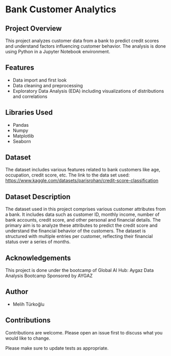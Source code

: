# Bank Customer Analytics

## Project Overview
This project analyzes customer data from a bank to predict credit scores and understand factors influencing customer behavior. The analysis is done using Python in a Jupyter Notebook environment.

## Features
- Data import and first look
- Data cleaning and preprocessing
- Exploratory Data Analysis (EDA) including visualizations of distributions and correlations

## Libraries Used
- Pandas
- Numpy
- Matplotlib
- Seaborn
  
## Dataset
The dataset includes various features related to bank customers like age, occupation, credit score, etc.
The link to the data set used:
https://www.kaggle.com/datasets/parisrohan/credit-score-classification
## Dataset Description
The dataset used in this project comprises various customer attributes from a bank. It includes data such as customer ID, monthly income, number of bank accounts, credit score, and other personal and financial details. The primary aim is to analyze these attributes to predict the credit score and understand the financial behavior of the customers. The dataset is structured with multiple entries per customer, reflecting their financial status over a series of months.


## Acknowledgements
This project is done under the bootcamp of Global AI Hub: Aygaz Data Analysis Bootcamp Sponsored by AYGAZ

## Author
- Melih Türkoğlu

## Contributions
Contributions are welcome. Please open an issue first to discuss what you would like to change.

Please make sure to update tests as appropriate.
